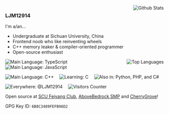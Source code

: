 <img align="right" src="https://github-readme-stats-one-bice.vercel.app/api?username=ljm12914&theme=dark&show_icons=true&include_all_commits=true&count_private=true" alt="Github Stats" />

### LJM12914

I'm a/an...

- Undergraduate at Sichuan University, China
- Frontend noob who like reinventing wheels
- C++ memory leaker & compiler-oriented programmer
- Open-source enthusiast

<img align="right" src="https://github-readme-stats-one-bice.vercel.app/api/top-langs/?username=ljm12914&layout=compact&hide=Batchfile,PHP,C&langs_count=5&theme=dark&role=OWNER,ORGANIZATION_MEMBER,COLLABORATOR" alt="Top Languages" />
  
![Main Language: TypeScript](https://img.shields.io/badge/Main%20Language-TypeScript-blue.svg)&emsp;
![Main Language: JavaScript](https://img.shields.io/badge/Main%20Language-JavaScript-yellow.svg)

![Main Language: C++](https://img.shields.io/badge/Main%20Language-C++-purple.svg)&emsp;
![Learning: C](https://img.shields.io/badge/Learning-C-red.svg)&emsp;
![Also in: Python, PHP, and C#](https://img.shields.io/badge/Also%20in-Python,%20PHP,%20C%23-501282.svg)

![Everywhere: @LJM12914](https://img.shields.io/badge/Everywhere%20@LJM12914-blue?style=flat-square)&emsp;
![Visitors Counter](https://views.whatilearened.today/views/github/ljm12914/views.svg)

Open source at [SCU Feiyang Club](https://github.com/fyscu), [AboveBedrock SMP](https://github.com/abovebedrock) and [CherryGrove](https://github.com/cherry-grove)!

GPG Key ID: `6B8C3489FEFB96D2`
